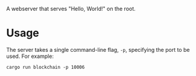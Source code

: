 A webserver that serves "Hello, World!" on the root.

# Usage

The server takes a single command-line flag, `-p`, specifying the port to be used. For example:

    cargo run blockchain -p 10006